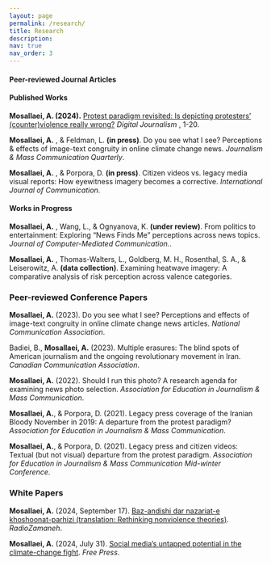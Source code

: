 ```yaml
---
layout: page
permalink: /research/
title: Research
description:
nav: true
nav_order: 3
---
```


#### **Peer-reviewed Journal Articles**


#### Published Works

**Mosallaei, A. (2024).** [Protest paradigm revisited: Is depicting protesters’ (counter)violence really wrong?](https://www.tandfonline.com/doi/full/10.1080/21670811.2024.2329651) _Digital Journalism_ , 1-20.

**Mosallaei, A.** , & Feldman, L. **(in press)**. Do you see what I see? Perceptions & effects of image-text congruity in online climate change news. _Journalism & Mass Communication Quarterly_.

**Mosallaei, A.** , & Porpora, D. **(in press)**. Citizen videos vs. legacy media visual reports: How eyewitness imagery becomes a corrective. _International Journal of Communication_.


#### Works in Progress

**Mosallaei, A.** , Wang, L., & Ognyanova, K. **(under review)**. From politics to entertainment: Exploring “News Finds Me” perceptions across news topics. _Journal of Computer-Mediated Communication._.

**Mosallaei, A.** , Thomas-Walters, L., Goldberg, M. H., Rosenthal, S. A., & Leiserowitz, A. **(data collection)**. Examining heatwave imagery: A comparative analysis of risk perception across valence categories.


### **Peer-reviewed Conference Papers**

**Mosallaei, A.** (2023). Do you see what I see? Perceptions and effects of image-text congruity
in online climate change news articles. _National Communication Association_.

Badiei, B., **Mosallaei, A.** (2023). Multiple erasures: The blind spots of American journalism
and the ongoing revolutionary movement in Iran. _Canadian Communication Association_.

**Mosallaei, A.** (2022). Should I run this photo? A research agenda for examining news photo
selection. _Association for Education in Journalism & Mass Communication_.

**Mosallaei, A.**, & Porpora, D. (2021). Legacy press coverage of the Iranian Bloody November in
2019: A departure from the protest paradigm? _Association for Education in Journalism & Mass Communication_.

**Mosallaei, A.**, & Porpora, D. (2021). Legacy press and citizen videos: Textual (but not visual)
departure from the protest paradigm. _Association for Education in Journalism & Mass Communication Mid-winter Conference_.


### **White Papers**

**Mosallaei, A.** (2024, September 17). [Baz-andishi dar nazariat-e khoshoonat-parhizi (translation: Rethinking
nonviolence theories)](https://www.freepress.net/blog/social-medias-untapped-potential-climate-change-fight). _RadioZamaneh_.

**Mosallaei, A.** (2024, July 31). [Social media’s untapped potential in the climate-change fight](https://www.freepress.net/blog/social-medias-untapped-potential-climate-change-fight). _Free Press_.